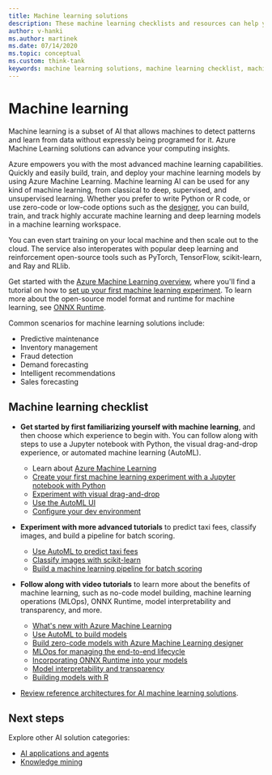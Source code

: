 ```yaml
---
title: Machine learning solutions
description: These machine learning checklists and resources can help you plan your machine learning AI application development and deployment.
author: v-hanki
ms.author: martinek
ms.date: 07/14/2020
ms.topic: conceptual
ms.custom: think-tank
keywords: machine learning solutions, machine learning checklist, machine learning ai
---
```


# Machine learning

Machine learning is a subset of AI that allows machines to detect patterns and learn from data without expressly being programed for it. Azure Machine Learning solutions can advance your computing insights.

Azure empowers you with the most advanced machine learning capabilities. Quickly and easily build, train, and deploy your machine learning models by using Azure Machine Learning. Machine learning AI can be used for any kind of machine learning, from classical to deep, supervised, and unsupervised learning. Whether you prefer to write Python or R code, or use zero-code or low-code options such as the [designer](/azure/machine-learning/tutorial-designer-automobile-price-train-score), you can build, train, and track highly accurate machine learning and deep learning models in a machine learning workspace.

You can even start training on your local machine and then scale out to the cloud. The service also interoperates with popular deep learning and reinforcement open-source tools such as PyTorch, TensorFlow, scikit-learn, and Ray and RLlib.

Get started with the [Azure Machine Learning overview](/azure/machine-learning/overview-what-is-azure-machine-learning), where you'll find a tutorial on how to [set up your first machine learning experiment](/azure/machine-learning/quickstart-create-resources). To learn more about the open-source model format and runtime for machine learning, see [ONNX Runtime](https://onnxruntime.ai/).

Common scenarios for machine learning solutions include:

- Predictive maintenance
- Inventory management
- Fraud detection
- Demand forecasting
- Intelligent recommendations
- Sales forecasting

## Machine learning checklist

- **Get started by first familiarizing yourself with machine learning**, and then choose which experience to begin with. You can follow along with steps to use a Jupyter notebook with Python, the visual drag-and-drop experience, or automated machine learning (AutoML).

  - Learn about [Azure Machine Learning](/azure/machine-learning/overview-what-is-azure-machine-learning)
  - [Create your first machine learning experiment with a Jupyter notebook with Python](/azure/machine-learning/quickstart-create-resources)
  - [Experiment with visual drag-and-drop](/azure/machine-learning/tutorial-designer-automobile-price-train-score)
  - [Use the AutoML UI](/azure/machine-learning/tutorial-first-experiment-automated-ml)
  - [Configure your dev environment](/azure/machine-learning/how-to-configure-environment)

- **Experiment with more advanced tutorials** to predict taxi fees, classify images, and build a pipeline for batch scoring.

  - [Use AutoML to predict taxi fees](/azure/machine-learning/tutorial-auto-train-models)
  - [Classify images with scikit-learn](/azure/machine-learning/tutorial-train-models-with-aml)
  - [Build a machine learning pipeline for batch scoring](/azure/machine-learning/tutorial-pipeline-batch-scoring-classification)

- **Follow along with video tutorials** to learn more about the benefits of machine learning, such as no-code model building, machine learning operations (MLOps), ONNX Runtime, model interpretability and transparency, and more.

  - [What's new with Azure Machine Learning](https://channel9.msdn.com/Shows/AI-Show/Allup-Azure-ML)
  - [Use AutoML to build models](/shows/AI-Show/Automate-ML)
  - [Build zero-code models with Azure Machine Learning designer](/shows/AI-Show/Designer-drag-and-drop-ML)
  - [MLOps for managing the end-to-end lifecycle](/shows/AI-Show/MLops-updates-model-registry)
  - [Incorporating ONNX Runtime into your models](https://www.youtube.com/watch?v=qy7X2JGLUC4)
  - [Model interpretability and transparency](https://channel9.msdn.com/shows/ai-show/machine-learning-Interpretability-toolkit)
  - [Building models with R](https://channel9.msdn.com/shows/ai-show/r-in-azure-machine-learning)

- [Review reference architectures for AI machine learning solutions](/azure/architecture/browse/?azure_categories=ai-machine-learning).

## Next steps

Explore other AI solution categories:

- [AI applications and agents](./ai-applications.md)
- [Knowledge mining](./knowledge-mining.md)
